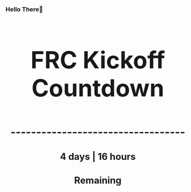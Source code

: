 ### Hello There👋

<!---START-TIMER--->
<h3 align='center' style='font-size: 64px;'>FRC Kickoff Countdown</h3>
<h3 align='center' style='font-size: 30px;'>----------------------------------</h3>
<h3 align='center' style='font-size: 25px;'>4 days | 16 hours</h3>
<h3 align='center' style='font-size: 25px;'>Remaining</h3>
<!---END-TIMER--->
